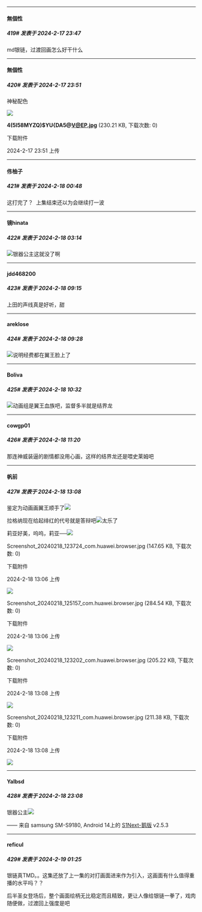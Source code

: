 
*****

####  無個性  
##### 419#       发表于 2024-2-17 23:47

md银链，过渡回画怎么好干什么

*****

####  無個性  
##### 420#       发表于 2024-2-17 23:51

神秘配色

<img src="https://img.saraba1st.com/forum/202402/17/235107xf4kck7kg4fkxct7.jpg" referrerpolicy="no-referrer">

<strong>4(5I58MYZQ)$YU{DA5@V@EP.jpg</strong> (230.21 KB, 下载次数: 0)

下载附件

2024-2-17 23:51 上传


*****

####  佟柚子  
##### 421#       发表于 2024-2-18 00:48

这打完了？  上集结束还以为会继续打一波


*****

####  镜hinata  
##### 422#       发表于 2024-2-18 03:14

<img src="https://static.saraba1st.com/image/smiley/face2017/013.png" referrerpolicy="no-referrer">银器公主这就没了啊


*****

####  jdd468200  
##### 423#       发表于 2024-2-18 09:15

上田的声线真是好听，甜


*****

####  areklose  
##### 424#       发表于 2024-2-18 09:28

<img src="https://static.saraba1st.com/image/smiley/face2017/053.png" referrerpolicy="no-referrer">说明经费都在翼王脸上了


*****

####  Boliva  
##### 425#       发表于 2024-2-18 10:32

<img src="https://static.saraba1st.com/image/smiley/face2017/067.png" referrerpolicy="no-referrer">动画组是翼王血族吧，监督多半就是结界龙


*****

####  cowgp01  
##### 426#       发表于 2024-2-18 11:20

那连神威装逼的剧情都没用心画，这样的结界龙还是喂史莱姆吧


*****

####  帆前  
##### 427#       发表于 2024-2-18 13:08

鉴定为动画画翼王顺手了<img src="https://static.saraba1st.com/image/smiley/face2017/067.png" referrerpolicy="no-referrer">

拉格纳现在给起绯红的代号就是答辩吧<img src="https://static.saraba1st.com/image/smiley/face2017/067.png" referrerpolicy="no-referrer">太乐了

莉亚好美，呜呜，莉亚──<img src="https://static.saraba1st.com/image/smiley/face2017/138.png" referrerpolicy="no-referrer">

Screenshot_20240218_123724_com.huawei.browser.jpg
(147.65 KB, 下载次数: 0)

下载附件

2024-2-18 13:06 上传

<img src="https://img.saraba1st.com/forum/202402/18/130603obk5rzlki5kv3vsg.jpg" referrerpolicy="no-referrer">

Screenshot_20240218_125157_com.huawei.browser.jpg
(284.54 KB, 下载次数: 0)

下载附件

2024-2-18 13:06 上传

<img src="https://img.saraba1st.com/forum/202402/18/130603y7f5kk3z7737fqa8.jpg" referrerpolicy="no-referrer">

Screenshot_20240218_123202_com.huawei.browser.jpg
(205.22 KB, 下载次数: 0)

下载附件

2024-2-18 13:08 上传

<img src="https://img.saraba1st.com/forum/202402/18/130829l982y72gd4cqem2q.jpg" referrerpolicy="no-referrer">

Screenshot_20240218_123211_com.huawei.browser.jpg
(211.38 KB, 下载次数: 0)

下载附件

2024-2-18 13:08 上传

<img src="https://img.saraba1st.com/forum/202402/18/130830n4tbrpw245n3r1nd.jpg" referrerpolicy="no-referrer">


*****

####  Yalbsd  
##### 428#       发表于 2024-2-18 23:08

银器公主<img src="https://static.saraba1st.com/image/smiley/face2017/138.png" referrerpolicy="no-referrer">

—— 来自 samsung SM-S9180, Android 14上的 [S1Next-鹅版](https://github.com/ykrank/S1-Next/releases) v2.5.3


*****

####  reficul  
##### 429#       发表于 2024-2-19 01:25

银链真TMD。。这集还放了上一集的对打画面进来作为引入，这画面有什么值得重播的水平吗？？

后半圣女登场后，整个画面绘柄无比稳定而且精致，更让人像给银链一拳了，戏肉随便做，过渡回上强度是吧

